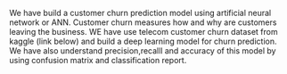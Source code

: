 We have build a customer churn prediction model using artificial neural network or ANN. 
Customer churn measures how and why are customers leaving the business. 
WE have use telecom customer churn dataset from kaggle (link below) and build a deep learning model for churn prediction.
We have also understand precision,recalll and accuracy of this model by using confusion matrix and classification report.
